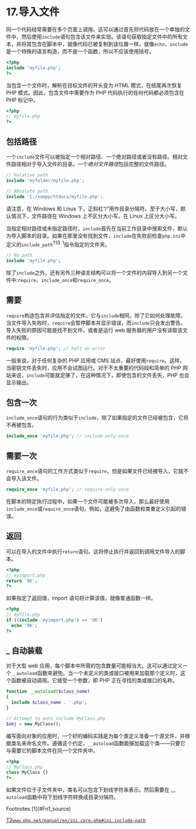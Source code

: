 # 17.导入文件

同一个代码经常需要在多个页面上调用。这可以通过首先将代码放在一个单独的文件中，然后使用`include`语句包含该文件来实现。该语句获取指定文件中的所有文本，并将其包含在脚本中，就像代码已被复制到该位置一样。就像`echo`，`include`是一个特殊的语言构造，而不是一个函数，所以不应该使用括号。

```php
<?php
include 'myfile.php';
?>

```

当包含一个文件时，解析在目标文件的开头变为 HTML 模式，在结尾再次恢复 PHP 模式。因此，包含文件中需要作为 PHP 代码执行的任何代码都必须包含在 PHP 标记中。

```php
<?php
// myfile.php
?>

```

## 包括路径

一个`include`文件可以被指定一个相对路径、一个绝对路径或者没有路径。相对文件路径相对于导入文件的目录。一个*绝对文件路径*包括完整的文件路径。

```php
// Relative path
include 'myfolder/myfile.php';

// Absolute path
include 'C:/xampp/htdocs/myfile.php';

```

请注意，在 Windows 和 Linux 下，正斜杠“/”用作目录分隔符。至于大小写，默认情况下，文件路径在 Windows 上不区分大小写，在 Linux 上区分大小写。

当指定相对路径或未指定路径时，`include`首先在当前工作目录中搜索文件，默认为导入脚本的目录。如果在那里没有找到文件，`include`在失败前检查`php.ini`中定义的`include_path`<sup>T5】1</sup>指令指定的文件夹。

```php
// No path
include 'myfile.php';

```

除了`include`之外，还有另外三种语言结构可以将一个文件的内容导入到另一个文件中:`require`、`include_once`和`require_once`。

## 需要

`require`构造包含并评估指定的文件。它与`include`相同，除了它如何处理故障。当文件导入失败时，`require`会暂停脚本并显示错误，而`include`只会发出警告。导入失败的原因可能是找不到文件，或者是运行 web 服务器的用户没有读取该文件的权限。

```php
require 'myfile.php'; // halt on error

```

一般来说，对于任何复杂的 PHP 应用或 CMS 站点，最好使用`require`。这样，当密钥文件丢失时，应用不会试图运行。对于不太重要的代码段和简单的 PHP 网站来说，`include`可能就足够了，在这种情况下，即使包含的文件丢失，PHP 也会显示输出。

## 包含一次

`include_once`语句的行为类似于`include`，除了如果指定的文件已经被包含，它将不再被包含。

```php
include_once 'myfile.php'; // include only once

```

## 需要一次

`require_once`语句的工作方式类似于`require`，但是如果文件已经被导入，它就不会导入该文件。

```php
require_once 'myfile.php'; // require only once

```

在脚本的特定执行过程中，如果一个文件可能被多次导入，那么最好使用`include_once`或`require_once`语句。例如，这避免了由函数和类重定义引起的错误。

## 返回

可以在导入的文件中执行`return`语句。这将停止执行并返回到调用文件导入的脚本。

```php
<?php
// myimport.php
return 'OK';
?>

```

如果指定了返回值，import 语句将计算该值，就像普通函数一样。

```php
<?php
// myfile.php
if ((include 'myimport.php') == 'OK')
  echo 'OK';
?>

```

## _ 自动装载

对于大型 web 应用，每个脚本中所需的包含数量可能相当大。这可以通过定义一个`__autoload`函数来避免。当一个未定义的类或接口被用来加载那个定义时，这个函数被自动调用。它接受一个参数，即 PHP 正在寻找的类或接口的名称。

```php
function __autoload($class_name)
{
  include $class_name . '.php';
}

// Attempt to auto include MyClass.php
$obj = new MyClass();

```

编写面向对象的应用时，一个好的编码实践是为每个类定义准备一个源文件，并根据类名来命名文件。遵循这个约定，`__autoload`函数能够加载这个类——只要它与需要它的脚本文件在同一个文件夹中。

```php
<?php
// MyClass.php
class MyClass {}
?>

```

如果文件位于子文件夹中，类名可以包含下划线字符来表示。然后需要在 *__* `autoload`函数中将下划线字符转换成目录分隔符。

<aside aria-label="Footnotes" class="FootnoteSection" epub:type="footnotes">Footnotes [1](#Fn1_source)

[T2`www.php.net/manual/en/ini.core.php#ini.include-path`](http://www.php.net/manual/en/ini.core.php%2523ini.include-path)

 </aside>